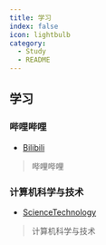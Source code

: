 ```yaml
---
title: 学习
index: false
icon: lightbulb
category:
  - Study
  - README
---
```


## 学习

### 哔哩哔哩

- [Bilibili](Bilibili/)

> 哔哩哔哩

### 计算机科学与技术

- [ScienceTechnology](ScienceTechnology/)

> 计算机科学与技术